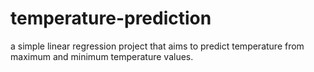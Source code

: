 # temperature-prediction
a simple linear regression project that aims to predict temperature from maximum and minimum temperature values.
